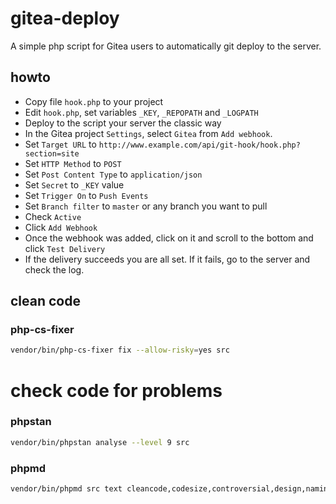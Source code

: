 # gitea-deploy

A simple php script for Gitea users to automatically git deploy to the server.

## howto

- Copy file `hook.php` to your project
- Edit `hook.php`, set variables `_KEY`, `_REPOPATH` and `_LOGPATH`
- Deploy to the script your server the classic way
- In the Gitea project `Settings`, select `Gitea` from `Add webhook`.
- Set `Target URL` to `http://www.example.com/api/git-hook/hook.php?section=site`
- Set `HTTP Method` to `POST`
- Set `Post Content Type` to `application/json`
- Set `Secret` to `_KEY` value
- Set `Trigger On` to `Push Events`
- Set `Branch filter` to `master` or any branch you want to pull
- Check `Active`
- Click `Add Webhook`
- Once the webhook was added, click on it and scroll to the bottom and click `Test Delivery`
- If the delivery succeeds you are all set. If it fails, go to the server and check the log.

## clean code

### php-cs-fixer

```sh
vendor/bin/php-cs-fixer fix --allow-risky=yes src
```

# check code for problems

### phpstan

```sh
vendor/bin/phpstan analyse --level 9 src
```

### phpmd

```sh
vendor/bin/phpmd src text cleancode,codesize,controversial,design,naming,unusedcode
```
